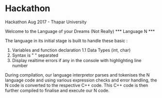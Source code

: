 # Hackathon
Hackathon Aug 2017 - Thapar University

Welcome to the Language of your Dreams (Not Really)
*** Language N ***

The language in its initial stage is built to handle these basic :
1. Variables and function declaration
   1.1 Data Types (int, char)
2. Syntax is " " <space> separated
3. Display realtime errors if any in the console with highlighting line number

During compilation, our language interpretor parses and tokenises the N language code and using various expression checks and error handling,
the N code is converted to the respective C++ code.
This C++ code is then further compiled to finalise and execute our N code.
